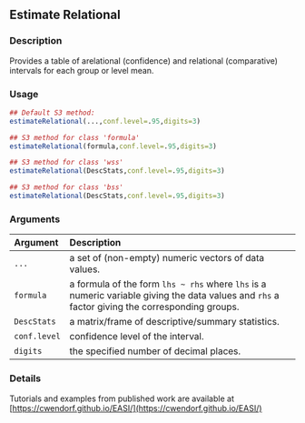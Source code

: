 ## Estimate Relational

### Description

Provides a table of arelational (confidence) and relational (comparative) intervals for each group or level mean.

### Usage

```r
## Default S3 method:
estimateRelational(...,conf.level=.95,digits=3)

## S3 method for class 'formula'
estimateRelational(formula,conf.level=.95,digits=3)

## S3 method for class 'wss'
estimateRelational(DescStats,conf.level=.95,digits=3)

## S3 method for class 'bss'
estimateRelational(DescStats,conf.level=.95,digits=3)
```

### Arguments

Argument | Description
:-- | :--
```...``` | a set of (non-empty) numeric vectors of data values.
```formula``` | a formula of the form `lhs ~ rhs` where `lhs` is a numeric variable giving the data values and `rhs` a factor giving the corresponding groups.
```DescStats``` | a matrix/frame of descriptive/summary statistics.
```conf.level``` | confidence level of the interval.
```digits``` | the specified number of decimal places.

### Details

Tutorials and examples from published work are available at [https://cwendorf.github.io/EASI/](https://cwendorf.github.io/EASI/) 
